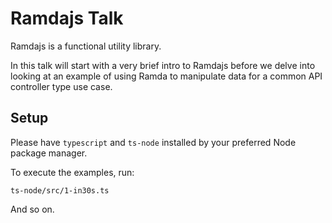 # Ramdajs Talk

Ramdajs is a functional utility library.

In this talk will start with a very brief intro to Ramdajs before we delve into looking at an example of using Ramda to manipulate data for a common API controller type use case.

## Setup

Please have `typescript` and `ts-node` installed by your preferred Node package manager.

To execute the examples, run:

```
ts-node/src/1-in30s.ts
```

And so on.
